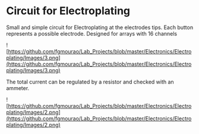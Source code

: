 # Circuit for Electroplating
 
Small and simple circuit for Electroplating at the electrodes tips.
Each button represents a possible electrode. Designed for arrays with 16 channels

![https://github.com/fgmourao/Lab_Projects/blob/master/Electronics/Electroplating/Images/3.png](https://github.com/fgmourao/Lab_Projects/blob/master/Electronics/Electroplating/Images/3.png)

The total current can be regulated by a resistor and checked with an ammeter.

![https://github.com/fgmourao/Lab_Projects/blob/master/Electronics/Electroplating/Images/2.png](https://github.com/fgmourao/Lab_Projects/blob/master/Electronics/Electroplating/Images/2.png)

